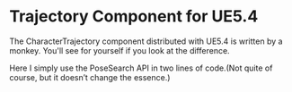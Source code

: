 
# Trajectory Component for UE5.4

The CharacterTrajectory component distributed with UE5.4 is written by a monkey.
You'll see for yourself if you look at the difference.

Here I simply use the PoseSearch API in two lines of code.(Not quite of course, but it doesn’t change the essence.)

